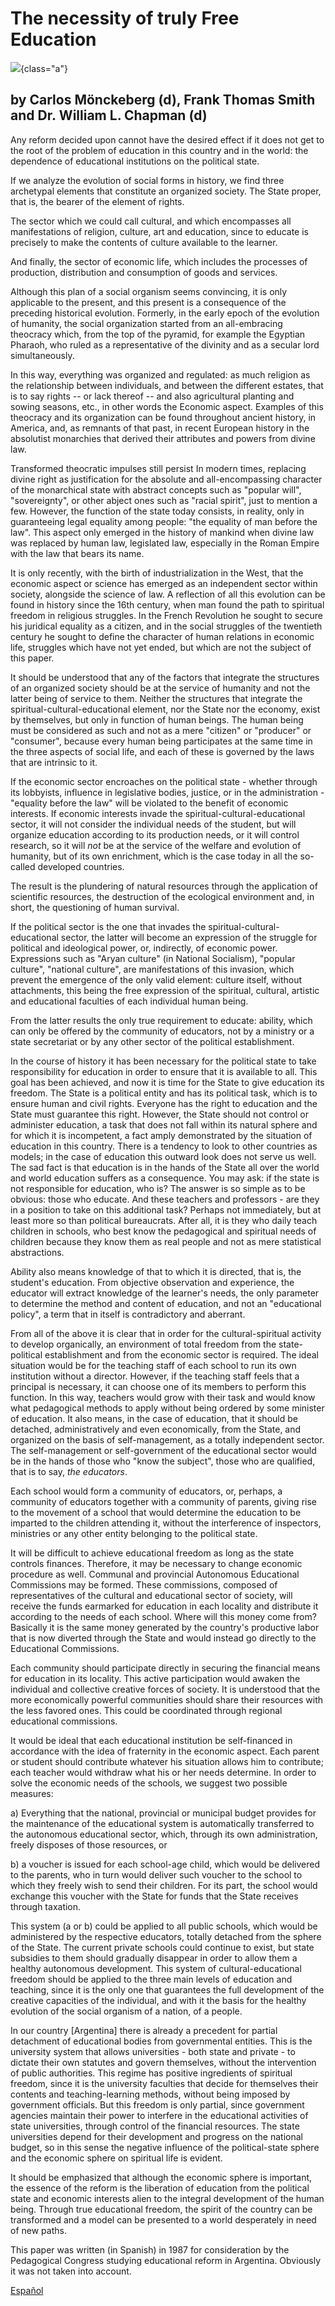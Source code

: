 # The necessity of truly Free Education

![](educacion-libre.jpg){class="a"}

## by Carlos Mönckeberg (d), Frank Thomas Smith and Dr. William L. Chapman (d) 

Any reform decided upon cannot have the desired effect if it does not
get to the root of the problem of education in this country and in the
world: the dependence of educational institutions on the political
state.

If we analyze the evolution of social forms in history, we find three
archetypal elements that constitute an organized society. The State
proper, that is, the bearer of the element of rights.

The sector which we could call cultural, and which encompasses all
manifestations of religion, culture, art and education, since to educate
is precisely to make the contents of culture available to the learner.

And finally, the sector of economic life, which includes the processes
of production, distribution and consumption of goods and services.

Although this plan of a social organism seems convincing, it is only
applicable to the present, and this present is a consequence of the
preceding historical evolution. Formerly, in the early epoch of the
evolution of humanity, the social organization started from an
all-embracing theocracy which, from the top of the pyramid, for example
the Egyptian Pharaoh, who ruled as a representative of the divinity and
as a secular lord simultaneously.

In this way, everything was organized and regulated: as much religion as
the relationship between individuals, and between the different estates,
that is to say rights -- or lack thereof -- and also agricultural
planting and sowing seasons, etc., in other words the Economic aspect.
Examples of this theocracy and its organization can be found throughout
ancient history, in America, and, as remnants of that past, in recent
European history in the absolutist monarchies that derived their
attributes and powers from divine law.

Transformed theocratic impulses still persist In modern times, replacing
divine right as justification for the absolute and all-encompassing
character of the monarchical state with abstract concepts such as
\"popular will\", \"sovereignty\", or other abject ones such as \"racial
spirit\", just to mention a few. However, the function of the state
today consists, in reality, only in guaranteeing legal equality among
people: \"the equality of man before the law\". This aspect only emerged
in the history of mankind when divine law was replaced by human law,
legislated law, especially in the Roman Empire with the law that bears
its name.

It is only recently, with the birth of industrialization in the West,
that the economic aspect or science has emerged as an independent sector
within society, alongside the science of law. A reflection of all this
evolution can be found in history since the 16th century, when man found
the path to spiritual freedom in religious struggles. In the French
Revolution he sought to secure his juridical equality as a citizen, and
in the social struggles of the twentieth century he sought to define the
character of human relations in economic life, struggles which have not
yet ended, but which are not the subject of this paper.

It should be understood that any of the factors that integrate the
structures of an organized society should be at the service of humanity
and not the latter being of service to them. Neither the structures that
integrate the spiritual-cultural-educational element, nor the State nor
the economy, exist by themselves, but only in function of human beings.
The human being must be considered as such and not as a mere "citizen\"
or \"producer\" or \"consumer\", because every human being participates
at the same time in the three aspects of social life, and each of these
is governed by the laws that are intrinsic to it.

If the economic sector encroaches on the political state - whether
through its lobbyists, influence in legislative bodies, justice, or in
the administration - \"equality before the law\" will be violated to the
benefit of economic interests. If economic interests invade the
spiritual-cultural-educational sector, it will not consider the
individual needs of the student, but will organize education according
to its production needs, or it will control research, so it will *not*
be at the service of the welfare and evolution of humanity, but of its
own enrichment, which is the case today in all the so-called developed
countries.

The result is the plundering of natural resources through the
application of scientific resources, the destruction of the ecological
environment and, in short, the questioning of human survival.

If the political sector is the one that invades the
spiritual-cultural-educational sector, the latter will become an
expression of the struggle for political and ideological power, or,
indirectly, of economic power. Expressions such as \"Aryan culture\" (in
National Socialism), \"popular culture\", \"national culture\", are
manifestations of this invasion, which prevent the emergence of the only
valid element: culture itself, without attachments, this being the free
expression of the spiritual, cultural, artistic and educational
faculties of each individual human being.

From the latter results the only true requirement to educate: ability,
which can only be offered by the community of educators, not by a
ministry or a state secretariat or by any other sector of the political
establishment.

In the course of history it has been necessary for the political state
to take responsibility for education in order to ensure that it is
available to all. This goal has been achieved, and now it is time for
the State to give education its freedom. The State is a political entity
and has its political task, which is to ensure human and civil rights.
Everyone has the right to education and the State must guarantee this
right. However, the State should not control or administer education, a
task that does not fall within its natural sphere and for which it is
incompetent, a fact amply demonstrated by the situation of education in
this country. There is a tendency to look to other countries as models;
in the case of education this outward look does not serve us well. The
sad fact is that education is in the hands of the State all over the
world and world education suffers as a consequence. You may ask: if the
state is not responsible for education, who is? The answer is so simple
as to be obvious: those who educate. And these teachers and professors -
are they in a position to take on this additional task? Perhaps not
immediately, but at least more so than political bureaucrats. After all,
it is they who daily teach children in schools, who best know the
pedagogical and spiritual needs of children because they know them as
real people and not as mere statistical abstractions.

Ability also means knowledge of that to which it is directed, that is,
the student\'s education. From objective observation and experience, the
educator will extract knowledge of the learner\'s needs, the only
parameter to determine the method and content of education, and not an
"educational policy\", a term that in itself is contradictory and
aberrant.

From all of the above it is clear that in order for the
cultural-spiritual activity to develop organically, an environment of
total freedom from the state-political establishment and from the
economic sector is required. The ideal situation would be for the
teaching staff of each school to run its own institution without a
director. However, if the teaching staff feels that a principal is
necessary, it can choose one of its members to perform this function. In
this way, teachers would grow with their task and would know what
pedagogical methods to apply without being ordered by some minister of
education. It also means, in the case of education, that it should be
detached, administratively and even economically, from the State, and
organized on the basis of self-management, as a totally independent
sector. The self-management or self-government of the educational sector
would be in the hands of those who \"know the subject\", those who are
qualified, that is to say, *the educators*.

Each school would form a community of educators, or, perhaps, a
community of educators together with a community of parents, giving rise
to the movement of a school that would determine the education to be
imparted to the children attending it, without the interference of
inspectors, ministries or any other entity belonging to the political
state.

It will be difficult to achieve educational freedom as long as the state
controls finances. Therefore, it may be necessary to change economic
procedure as well. Communal and provincial Autonomous Educational
Commissions may be formed. These commissions, composed of
representatives of the cultural and educational sector of society, will
receive the funds earmarked for education in each locality and
distribute it according to the needs of each school. Where will this
money come from? Basically it is the same money generated by the
country\'s productive labor that is now diverted through the State and
would instead go directly to the Educational Commissions.

Each community should participate directly in securing the financial
means for education in its locality. This active participation would
awaken the individual and collective creative forces of society. It is
understood that the more economically powerful communities should share
their resources with the less favored ones. This could be coordinated
through regional educational commissions.

It would be ideal that each educational institution be self-financed in
accordance with the idea of fraternity in the economic aspect. Each
parent or student should contribute whatever his situation allows him to
contribute; each teacher would withdraw what his or her needs determine.
In order to solve the economic needs of the schools, we suggest two
possible measures:

a\) Everything that the national, provincial or municipal budget
provides for the maintenance of the educational system is automatically
transferred to the autonomous educational sector, which, through its own
administration, freely disposes of those resources, or

b\) a voucher is issued for each school-age child, which would be
delivered to the parents, who in turn would deliver such voucher to the
school to which they freely wish to send their children. For its part,
the school would exchange this voucher with the State for funds that the
State receives through taxation.

This system (a or b) could be applied to all public schools, which would
be administered by the respective educators, totally detached from the
sphere of the State. The current private schools could continue to
exist, but state subsidies to them should gradually disappear in order
to allow them a healthy autonomous development. This system of
cultural-educational freedom should be applied to the three main levels
of education and teaching, since it is the only one that guarantees the
full development of the creative capacities of the individual, and with
it the basis for the healthy evolution of the social organism of a
nation, of a people.

In our country \[Argentina\] there is already a precedent for partial
detachment of educational bodies from governmental entities. This is the
university system that allows universities - both state and private - to
dictate their own statutes and govern themselves, without the
intervention of public authorities. This regime has positive ingredients
of spiritual freedom, since it is the university faculties that decide
for themselves their contents and teaching-learning methods, without
being imposed by government officials. But this freedom is only partial,
since government agencies maintain their power to interfere in the
educational activities of state universities, through control of the
financial resources. The state universities depend for their development
and progress on the national budget, so in this sense the negative
influence of the political-state sphere and the economic sphere on
spiritual life is evident.

It should be emphasized that although the economic sphere is important,
the essence of the reform is the liberation of education from the
political state and economic interests alien to the integral development
of the human being. Through true educational freedom, the spirit of the
country can be transformed and a model can be presented to a world
desperately in need of new paths.

This paper was written (in Spanish) in 1987 for consideration by the
Pedagogical Congress studying educational reform in Argentina.
Obviously it was not taken into account. 

[Español](http://southerncrossreview.org/144/educacion-libre.html)

